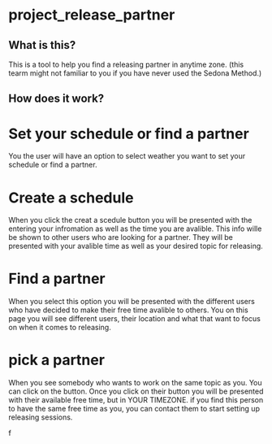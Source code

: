 

# project_release_partner

## What is this?

This is a tool to help you find a releasing partner in anytime zone. (this tearm might not familiar to you if you have never used the Sedona Method.)

## How does it work?

# Set your schedule or find a partner
You the user will have an option to select weather you want to set your schedule or find a partner.

# Create a schedule
When you click the creat a scedule button you will be presented with the entering your infromation as well as the time you are avalible. This info wille be shown to other users who are looking for a partner. They will be presented with your avalible time as well as your desired topic for releasing.
# Find a partner 

When you select this option you will be presented with the different users who have decided to make their free time avalible to others. You on this page you will see different users, their location and what that want to focus on when it comes to releasing.

# pick a partner
When you see somebody who wants to work on the same topic as you. You can click on the button. Once you click on their button you will be presented with their available free time, but in YOUR TIMEZONE. if you find this person to have the same free time as you, you can contact them to start setting up releasing sessions.

   f